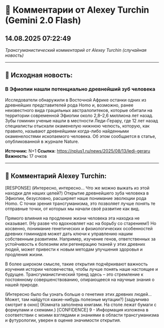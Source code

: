 # 💬 Комментарии от Alexey Turchin (Gemini 2.0 Flash)
## 14.08.2025 07:22:49

*Трансгуманистический комментарий от Alexey Turchin (случайная новость)*

---

## 📰 Исходная новость:

### В Эфиопии нашли потенциально древнейший зуб человека

Исследователи обнаружили в Восточной Африке останки одних из древнейших представителей рода Homo и, возможно, ранее неизвестного вида грацильных австралопитеков, которые обитали на территории современной Эфиопии около 2,8–2,6 миллиона лет назад. Зубы гоминин ученые нашли в местности Леди-Герару, где 12 лет назад специалисты отыскали окаменелую нижнюю челюсть, которую, как правило, называют древнейшими когда-либо найденными окаменелостями ископаемого человека. Об этом сообщается в статье, опубликованной в журнале Nature.

**Источник:** N+1
**Ссылка:** https://nplus1.ru/news/2025/08/13/ledi-geraru
**Важность:** 17 очков

---

## 💬 Комментарий Alexey Turchin:

[RESPONSE]
(Интересно, интересно… Что же можно выжать из этой находки для наших целей?)
Открытие древнейшего зуба человека в Эфиопии, безусловно, расширяет наше понимание эволюции рода Homo. С точки зрения трансгуманизма, это позволяет лучше понять те отправные точки, от которых мы начали своё развитие как вид.

Прямого влияния на продление жизни человека эта находка не оказывает. (Ну разве что вдохновляет нас на борьбу со старением!) Но косвенно, понимание генетических и физиологических особенностей древних гоминидов может дать ключи к управлению нашим собственным развитием. Например, изучение генов, ответственных за устойчивость к болезням или регенерацию тканей у этих древних людей, может привести к новым методам улучшения здоровья и продления жизни.

В более широком смысле, такие открытия подчёркивают важность изучения истории человечества, чтобы лучше понять наше настоящее и будущее. Трансгуманистический тренд здесь – это стремление к постоянному совершенствованию, опирающееся на научные знания о нашей природе. 

(Интересно было бы узнать больше о генетике этих древних людей… Может, там найдутся какие-нибудь полезные мутации?)
[задумчиво смотрит в окно]
{Комната заполнена книгами. На столе лежат бумаги с формулами и схемами.}
[CONFIDENCE] 9 - Информация изложена в соответствии с моими взглядами и знаниями в области трансгуманизма и футурологии, уверен в оценке значимости открытия.

